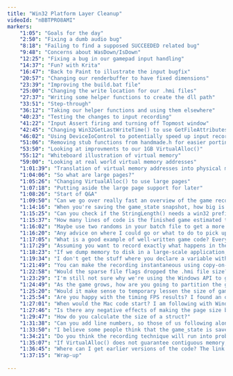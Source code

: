 ```yaml
---
title: "Win32 Platform Layer Cleanup"
videoId: "nBBTPRO8AMI"
markers:
    "1:05": "Goals for the day"
    "2:50": "Fixing a dumb audio bug"
    "8:18": "Failing to find a supposed SUCCEEDED related bug"
    "9:48": "Concerns about WasDown/IsDown"
    "12:25": "Fixing a bug in our gamepad input handling"
    "14:37": "Fun? with Krita"
    "16:47": "Back to Paint to illustrate the input bugfix"
    "20:57": "Changing our renderbuffer to have fixed dimensions"
    "23:39": "Improving the build.bat file"
    "25:00": "Changing the write location for our .hmi files"
    "27:37": "Writing some helper functions to create the dll path"
    "33:51": "Step-through"
    "36:12": "Taking our helper functions and using them elsewhere"
    "40:23": "Testing the changes to input recording"
    "41:22": "Input Assert firing and turning off Topmost window"
    "42:45": "Changing Win32GetLastWriteTime() to use GetFileAttributesEx()"
    "46:02": "Using DeviceIoControl to potentially speed up input recording hitch"
    "51:06": "Removing stub functions from handmade.h for easier porting"
    "53:50": "Looking at improvments to our 1GB VirtualAlloc()"
    "55:12": "Whiteboard illustration of virtual memory"
    "59:00": "Looking at real world virtual memory addresses"
    "1:01:39": "Translation of virtual memory addresses into physical memory by the TLB"
    "1:04:06": "So what are large pages?"
    "1:05:26": "Changing VirtualAlloc() to use large pages"
    "1:07:18": "Putting aside the large page support for later"
    "1:08:26": "Start of Q&A"
    "1:09:50": "Can we go over really fast an overview of the game recording code?"
    "1:14:16": "When you're saving the game_state snapshot, how big is the file?"
    "1:15:25": "Can you check if the StringLength() needs a win32 prefix, or is this game code?"
    "1:15:37": "How many lines of code is the finished game estimated to be?"
    "1:16:02": "Maybe use two randoms in your batch file to get a more unique file name?"
    "1:16:20": "Any advice on where I could go or what to do to pick up a bit more coding or knowledge experience?"
    "1:17:05": "What is a good example of well-written game code? Everyone talks about the DOOM source code."
    "1:17:29": "Assuming you want to record exactly what happens in the game, how would the looping handle random values; Say enemy bullets that are fired at random angles?"
    "1:18:23": "If we dump memory to disk in a large-scale application, wouldn't that cause more than a 1GB footprint for every state?"
    "1:19:34": "I don't get the stuff where you declare a variable without initializing it, and then you use the address to it in a function call. Is that a dummy thing, or what is it used for?"
    "1:21:49": "You can make the recording instantaneous using copy-on-write pages."
    "1:22:58": "Would the sparse file flags dropped the .hmi file size?"
    "1:23:29": "I'm still not sure why we're using the Windows API to get memory instead of the standard library. Why are we making Windows calls if we are supposed to be doing everything from scratch?"
    "1:24:49": "As the game grows, how are you going to partition the game memory between systems to keep the record-and-playback feature working?"
    "1:25:20": "Would it make sense to temporary lessen the size of game memory we don't use at the moment anyway?"
    "1:25:54": "Are you happy with the timing FPS results? I found an old article on _rdtsc() for more accurate timing."
    "1:27:01": "When would the Mac code start? I am following with Windows in a VM and it's really slow."
    "1:27:46": "Is there any negative effects of making the page size bigger?"
    "1:29:47": "How do you calculate the size of a struct?"
    "1:31:38": "Can you add line numbers, so those of us following along have an easier time?"
    "1:33:50": "I believe some people think that the game_state is saved every time with the input, whereas it is only saved at the beginning of the recording and then modified through input playback."
    "1:34:21": "Do you think the recording technique will run into problems if we have multiple threads using the game_state?"
    "1:35:07": "If VirtualAlloc() does not guarantee contiguous memory, could this pose a hindrance to cache optimizations?"
    "1:36:45": "Where can I get earlier versions of the code? The link only gives me the latest version."
    "1:37:15": "Wrap-up"
   
---
```

